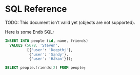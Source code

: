 # SQL Reference

TODO: This document isn't valid yet (objects are not supported).

Here is some Endb SQL:

```SQL
INSERT INTO people (id, name, friends)
  VALUES (5678, 'Steven',
          [{'user': 'Deepthi'},
           {'user': 'Sandy'},
           {'user': 'Håkan'}]);

SELECT people.friends[2] FROM people;
```
